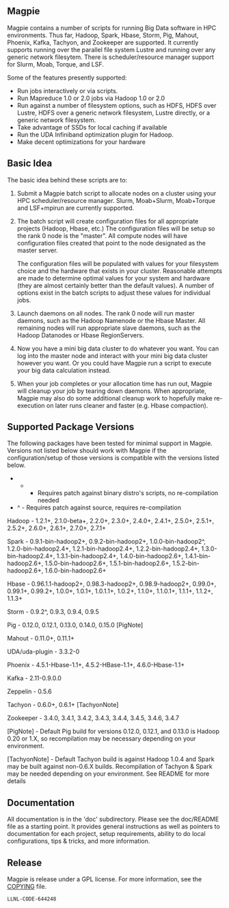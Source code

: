 Magpie
------

Magpie contains a number of scripts for running Big Data software in
HPC environments.  Thus far, Hadoop, Spark, Hbase, Storm, Pig, Mahout,
Phoenix, Kafka, Tachyon, and Zookeeper are supported.  It currently
supports running over the parallel file system Lustre and running over
any generic network filesytem.  There is scheduler/resource manager
support for Slurm, Moab, Torque, and LSF.

Some of the features presently supported:

- Run jobs interactively or via scripts.
- Run Mapreduce 1.0 or 2.0 jobs via Hadoop 1.0 or 2.0
- Run against a number of filesystem options, such as HDFS, HDFS over
  Lustre, HDFS over a generic network filesystem, Lustre directly, or
  a generic network filesystem.
- Take advantage of SSDs for local caching if available
- Run the UDA Infiniband optimization plugin for Hadoop.
- Make decent optimizations for your hardware

Basic Idea
----------

The basic idea behind these scripts are to:

1) Submit a Magpie batch script to allocate nodes on a cluster using
   your HPC scheduler/resource manager.  Slurm, Moab+Slurm,
   Moab+Torque and LSF+mpirun are currently supported.

2) The batch script will create configuration files for all
   appropriate projects (Hadoop, Hbase, etc.)  The configuration files
   will be setup so the rank 0 node is the "master".  All compute
   nodes will have configuration files created that point to the node
   designated as the master server.

   The configuration files will be populated with values for your
   filesystem choice and the hardware that exists in your cluster.
   Reasonable attempts are made to determine optimal values for your
   system and hardware (they are almost certainly better than the
   default values).  A number of options exist in the batch scripts to
   adjust these values for individual jobs.

3) Launch daemons on all nodes.  The rank 0 node will run master
   daemons, such as the Hadoop Namenode or the Hbase Master.  All
   remaining nodes will run appropriate slave daemons, such as the
   Hadoop Datanodes or Hbase RegionServers.

4) Now you have a mini big data cluster to do whatever you want.  You
   can log into the master node and interact with your mini big data
   cluster however you want.  Or you could have Magpie run a script to
   execute your big data calculation instead.

5) When your job completes or your allocation time has run out, Magpie
   will cleanup your job by tearing down daemons.  When appropriate,
   Magpie may also do some additional cleanup work to hopefully make
   re-execution on later runs cleaner and faster (e.g. Hbase
   compaction).

Supported Package Versions
--------------------------

The following packages have been tested for minimal support in Magpie.
Versions not listed below should work with Magpie if the
configuration/setup of those versions is compatible with the versions
listed below.

* + - Requires patch against binary distro's scripts, no re-compilation needed
* ^ - Requires patch against source, requires re-compilation

Hadoop - 1.2.1+, 2.1.0-beta+, 2.2.0+, 2.3.0+, 2.4.0+, 2.4.1+, 2.5.0+,
         2.5.1+, 2.5.2+, 2.6.0+, 2.6.1+, 2.7.0+, 2.7.1+

Spark - 0.9.1-bin-hadoop2+, 0.9.2-bin-hadoop2+, 1.0.0-bin-hadoop2^,
        1.2.0-bin-hadoop2.4+, 1.2.1-bin-hadoop2.4+,
        1.2.2-bin-hadoop2.4+, 1.3.0-bin-hadoop2.4+,
        1.3.1-bin-hadoop2.4+, 1.4.0-bin-hadoop2.6+,
        1.4.1-bin-hadoop2.6+, 1.5.0-bin-hadoop2.6+,
        1.5.1-bin-hadoop2.6+, 1.5.2-bin-hadoop2.6+,
	1.6.0-bin-hadoop2.6+

Hbase - 0.96.1.1-hadoop2+, 0.98.3-hadoop2+, 0.98.9-hadoop2+, 0.99.0+,
        0.99.1+, 0.99.2+, 1.0.0+, 1.0.1+, 1.0.1.1+, 1.0.2+, 1.1.0+,
        1.1.0.1+, 1.1.1+, 1.1.2+, 1.1.3+

Storm - 0.9.2^, 0.9.3, 0.9.4, 0.9.5

Pig - 0.12.0, 0.12.1, 0.13.0, 0.14.0, 0.15.0 [PigNote]

Mahout - 0.11.0+, 0.11.1+

UDA/uda-plugin - 3.3.2-0

Phoenix - 4.5.1-Hbase-1.1+, 4.5.2-HBase-1.1+, 4.6.0-Hbase-1.1+ 

Kafka - 2.11-0.9.0.0

Zeppelin - 0.5.6

Tachyon - 0.6.0+, 0.6.1+ [TachyonNote]

Zookeeper - 3.4.0, 3.4.1, 3.4.2, 3.4.3, 3.4.4, 3.4.5, 3.4.6, 3.4.7

[PigNote] - Default Pig build for versions 0.12.0, 0.12.1, and 0.13.0
      is Hadoop 0.20 or 1.X, so recompilation may be necessary depending on
      your environment.

[TachyonNote] - Default Tachyon build is against Hadoop 1.0.4 and
      Spark may be built against non-0.6.X builds.  Recompilation of
      Tachyon & Spark may be needed depending on your environment.
      See README for more details

Documentation
-------------

All documentation is in the 'doc' subdirectory.  Please see the
doc/README file as a starting point.  It provides general instructions
as well as pointers to documentation for each project, setup
requirements, ability to do local configurations, tips & tricks, and
more information.

Release
-------

Magpie is release under a GPL license. For more information, see the [COPYING](/COPYING) file.

`LLNL-CODE-644248`
